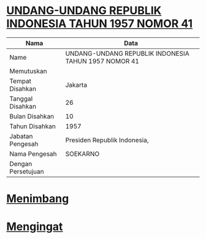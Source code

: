 # [UNDANG-UNDANG REPUBLIK INDONESIA TAHUN 1957 NOMOR 41](http://example.org/legal/document/uu/1957/41)

| Nama | Data |
| ------ | ----- |
|Name|UNDANG-UNDANG REPUBLIK INDONESIA TAHUN 1957 NOMOR 41|
|Memutuskan||
|Tempat Disahkan|Jakarta|
|Tanggal Disahkan|26|
|Bulan Disahkan|10|
|Tahun Disahkan|1957|
|Jabatan Pengesah|Presiden Republik Indonesia,|
|Nama Pengesah|SOEKARNO|
|Dengan Persetujuan||
# [Menimbang](http://example.org/legal/document/uu/1957/41/menimbang)

# [Mengingat](http://example.org/legal/document/uu/1957/41/mengingat)
